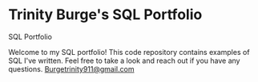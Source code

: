 # Trinity Burge's SQL Portfolio
SQL Portfolio 

Welcome to my SQL portfolio! This code repository contains examples of SQL I've written. Feel free to take a look and reach out if you have any questions.
Burgetrinity911@gmail.com
